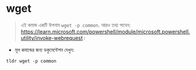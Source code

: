 # wget

> এই কমান্ড একটি উপনাম `wget -p common`.
> আরও তথ্য পাবেন: <https://learn.microsoft.com/powershell/module/microsoft.powershell.utility/invoke-webrequest>।

- মূল কমান্ডের জন্য ডকুমেন্টেশন দেখুন:

`tldr wget -p common`
